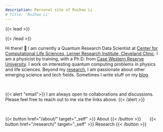 ```yaml
---
description: Personal site of Ruihao Li
# title: 'Ruihao Li'
---
```


<!-- {{< lead >}}
Theoretical Condensed Matter Physics
{{< /lead >}} -->

{{< lead >}}

{{< /lead >}}

Hi there! 👋
I am currently a Quantum Research Data Scientist at [Center for Computational Life Sciences, Lerner Research Institute, Cleveland Clinic](https://my.clevelandclinic.org/research/computational-life-sciences).
I am a physicist by training, with a Ph.D. from [Case Western Reserve University](https://case.edu/).
I work on interesting quantum computing problems in physics and life sciences.
Beyond my [research](/research/), I am passionate about other emerging science and tech fields. 
Sometimes I write stuff on my [blog](/blog/).
<!-- I am a PhD candidate at [Case Western Reserve University](https://case.edu/), researching on spintronics in topological materials as well as quantum computing.  -->

</br>

{{< alert "email">}}
I am always open to collaborations and discussions. Please feel free to reach out to me via the links above.
{{< /alert >}}

<br>

{{< button href="/about/" target="_self" >}}
About
{{< /button >}}
&nbsp; &nbsp; &nbsp;
{{< button href="/research/" target="_self" >}}
Research
{{< /button >}}